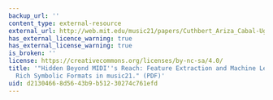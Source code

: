 ```yaml
---
backup_url: ''
content_type: external-resource
external_url: http://web.mit.edu/music21/papers/Cuthbert_Ariza_Cabal-Ugaz_Hadley_Parikh-Hidden-NIPS2011.pdf
has_external_licence_warning: true
has_external_license_warning: true
is_broken: ''
license: https://creativecommons.org/licenses/by-nc-sa/4.0/
title: '"Hidden Beyond MIDI''s Reach: Feature Extraction and Machine Learning with
  Rich Symbolic Formats in music21." (PDF)'
uid: d2130466-8d56-43b9-b512-30274c761efd
---
```

